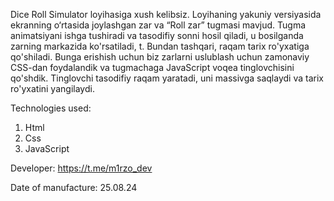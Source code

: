 Dice Roll Simulator loyihasiga xush kelibsiz. Loyihaning yakuniy versiyasida ekranning o‘rtasida joylashgan zar va “Roll zar” tugmasi mavjud. Tugma animatsiyani ishga tushiradi va tasodifiy sonni hosil qiladi, u bosilganda zarning markazida ko'rsatiladi, t. Bundan tashqari, raqam tarix ro'yxatiga qo'shiladi. Bunga erishish uchun biz zarlarni uslublash uchun zamonaviy CSS-dan foydalandik va tugmachaga JavaScript voqea tinglovchisini qo'shdik. Tinglovchi tasodifiy raqam yaratadi, uni massivga saqlaydi va tarix ro'yxatini yangilaydi.

Technologies used:

1. Html
2. Css
3. JavaScript

Developer: https://t.me/m1rzo_dev

Date of manufacture: 25.08.24
